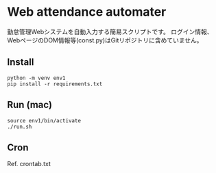 # Web attendance automater

勤怠管理Webシステムを自動入力する簡易スクリプトです。
ログイン情報、WebページのDOM情報等(const.py)はGitリポジトリに含めていません。

## Install

```
python -m venv env1
pip install -r requirements.txt
```

## Run (mac)

```
source env1/bin/activate
./run.sh
```

## Cron

Ref. crontab.txt